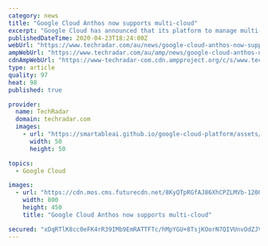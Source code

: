 ```yaml
---
category: news
title: "Google Cloud Anthos now supports multi-cloud"
excerpt: "Google Cloud has announced that its platform to manage multi-cloud workloads Anthos is now generally available for AWS though the company plans to add support for Microsoft Azure by the end of this year. Anthos aims to deliver on the promise of write once, run anywhere by allowing businesses to run their applications on existing on-prem ..."
publishedDateTime: 2020-04-23T18:24:00Z
webUrl: "https://www.techradar.com/au/news/google-cloud-anthos-now-supports-multi-cloud"
ampWebUrl: "https://www.techradar.com/au/amp/news/google-cloud-anthos-now-supports-multi-cloud"
cdnAmpWebUrl: "https://www-techradar-com.cdn.ampproject.org/c/s/www.techradar.com/au/amp/news/google-cloud-anthos-now-supports-multi-cloud"
type: article
quality: 97
heat: 98
published: true

provider:
  name: TechRadar
  domain: techradar.com
  images:
    - url: "https://smartableai.github.io/google-cloud-platform/assets/images/organizations/techradar.com-50x50.jpg"
      width: 50
      height: 50

topics:
  - Google Cloud

images:
  - url: "https://cdn.mos.cms.futurecdn.net/8KyQTpRGfAJ86XhCPZLMVb-1200-80.jpg"
    width: 800
    height: 450
    title: "Google Cloud Anthos now supports multi-cloud"

secured: "xDqRTlK8cc0eFK4rR39IMb9EmRATTFTc/hMpYGU+8TsjKOorN7QIVUnvOdZJVjzl4Ov54CdDgXYu+iMYssQMvS9++4av2lBtm8UBX79g21E/zFlGXVaBJtUJydK5Dq49aSxK/z0ivPUmt7qyjxiIWsH6yq1czrJHiq0k6KiLzxlS5Gzs0jCY/nOUsTlJCGU3gViQqZqgSZ2/ZUTJ9ea8APOeA0E8eJJkUlRaYjwG04f+GRI3TFcp/mO7mDZdN+q2Ms0f14oEyTGmquaIWXBVP/lcKtYGz7zJY/waYdqxycQhjBald9PkQLuvDGT1PLC3;yf2tzZHbTAemE+7UbJFAEw=="
---
```


